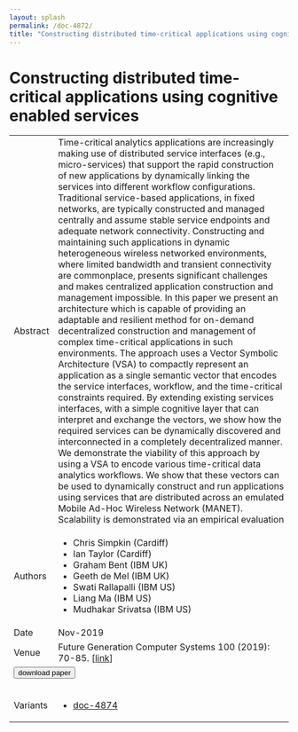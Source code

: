 ```yaml
---
layout: splash
permalink: /doc-4872/
title: "Constructing distributed time-critical applications using cognitive enabled services"
---
```


# Constructing distributed time-critical applications using cognitive enabled services

<table>
    <tbody>
    <tr>
        <td>Abstract</td>
        <td>Time-critical analytics applications are increasingly making use of distributed service interfaces (e.g., micro-services) that support the rapid construction of new applications by dynamically linking the services into different workflow configurations. Traditional service-based applications, in fixed networks, are typically constructed and managed centrally and assume stable service endpoints and adequate network connectivity. Constructing and maintaining such applications in dynamic heterogeneous wireless networked environments, where limited bandwidth and transient connectivity are commonplace, presents significant challenges and makes centralized application construction and management impossible. In this paper we present an architecture which is capable of providing an adaptable and resilient method for on-demand decentralized construction and management of complex time-critical applications in such environments. The approach uses a Vector Symbolic Architecture (VSA) to compactly represent an application as a single semantic vector that encodes the service interfaces, workflow, and the time-critical constraints required. By extending existing services interfaces, with a simple cognitive layer that can interpret and exchange the vectors, we show how the required services can be dynamically discovered and interconnected in a completely decentralized manner. We demonstrate the viability of this approach by using a VSA to encode various time-critical data analytics workflows. We show that these vectors can be used to dynamically construct and run applications using services that are distributed across an emulated Mobile Ad-Hoc Wireless Network (MANET). Scalability is demonstrated via an empirical evaluation</td>
    </tr>
    <tr>
        <td>Authors</td>
        <td>
            <ul>
                <li>Chris Simpkin (Cardiff)</li>
                <li>Ian Taylor (Cardiff)</li>
                <li>Graham Bent (IBM UK)</li>
                <li>Geeth de Mel (IBM UK)</li>
                <li>Swati Rallapalli (IBM US)</li>
                <li>Liang Ma (IBM US)</li>
                <li>Mudhakar Srivatsa (IBM US)</li>
            </ul>
        </td>
    </tr>
    <tr>
        <td>Date</td>
        <td>Nov-2019</td>
    </tr>
    <tr>
        <td>Venue</td>
        <td>Future Generation Computer Systems 100 (2019): 70-85. [<a href="https://www.sciencedirect.com/science/article/abs/pii/S0167739X18311762">link</a>]</td>
    </tr>
        <tr>
            <td colspan="2">
                <form method="get" action="https://www.sciencedirect.com/science/article/abs/pii/S0167739X18311762">
                    <button type="submit">download paper</button>
                </form>
            </td>
        </tr>
        <tr>
            <td>Variants</td>
            <td>
                <ul>
                    <li><a href="${varId}">doc-4874</a></li>
                </ul>
            </td>
        </tr>
    </tbody>
</table>
